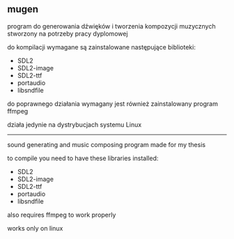 ## mugen

program do generowania dźwięków i tworzenia kompozycji muzycznych
stworzony na potrzeby pracy dyplomowej

do kompilacji wymagane są zainstalowane następujące biblioteki:

- SDL2
- SDL2-image
- SDL2-ttf
- portaudio
- libsndfile

do poprawnego działania wymagany jest również zainstalowany program ffmpeg

działa jedynie na dystrybucjach systemu Linux

---

sound generating and music composing program made for my thesis

to compile you need to have these libraries installed:
- SDL2
- SDL2-image
- SDL2-ttf
- portaudio
- libsndfile

also requires ffmpeg to work properly

 works only on linux